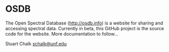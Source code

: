 # OSDB

The Open Spectral Database (http://osdb.info) is a website for sharing and accessing spectral data.  Currently in beta, this GitHub project is the source code for the website.
More documentation to follow...

Stuart Chalk
schalk@unf.edu